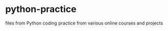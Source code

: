 python-practice
===============

files from Python coding practice from various online courses and projects
